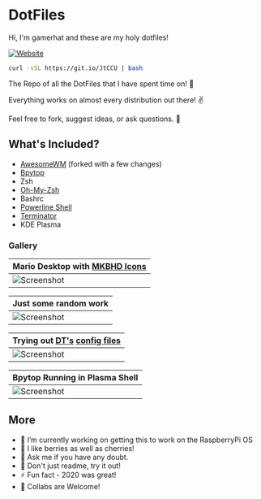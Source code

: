 # DotFiles

Hi, I'm gamerhat and these are my holy dotfiles! 

[![Website](https://img.shields.io/badge/gamerhat-ArchLinux-blue?style=flat-square)](https://Linux.org)

```bash
curl -sSL https://git.io/JtCCU | bash
```

The Repo of all the DotFiles that I have spent time on! 🎲 

Everything works on almost every distribution out there! ✌

Feel free to fork, suggest ideas, or ask questions. 👀

## What's Included?
- [AwesomeWM](https://gitlab.com/dwt1/dotfiles/-/tree/master/.config/awesome) (forked with a few changes)
- [Bpytop](https://github.com/aristocratos/bpytop)
- Zsh
- [Oh-My-Zsh](https://github.com/ohmyzsh/ohmyzsh)
- Bashrc
- [Powerline Shell](https://github.com/b-ryan/powerline-shell)
- [Terminator](https://github.com/gnome-terminator/terminator)
- KDE Plasma

### Gallery

| Mario Desktop with [MKBHD Icons](https://drive.google.com/file/d/1cTxnkSLM-fysvWsMGXm2auIZi9Qvz2Vj/view) |
| --- |
| ![Screenshot](https://cybrdise.com/screenshots/1.png) |

| Just some random work |
| --- |
| ![Screenshot](https://cybrdise.com/screenshots/2.png) |

| Trying out [DT's](https://www.youtube.com/channel/UCVls1GmFKf6WlTraIb_IaJg) [config files](https://gitlab.com/dwt1)
| --- |
| ![Screenshot](https://cybrdise.com/screenshots/3.png) |

| Bpytop Running in Plasma Shell |
| --- |
| ![Screenshot](https://cybrdise.com/screenshots/5.png) |


## More
- 🔭 I’m currently working on getting this to work on the RaspberryPi OS
- 🌱 I like berries as well as cherries!
- 💬 Ask me if you have any doubt.
- 🥅 Don't just readme, try it out!
- ⚡ Fun fact - 2020 was great!
- 👯 Collabs are Welcome!

